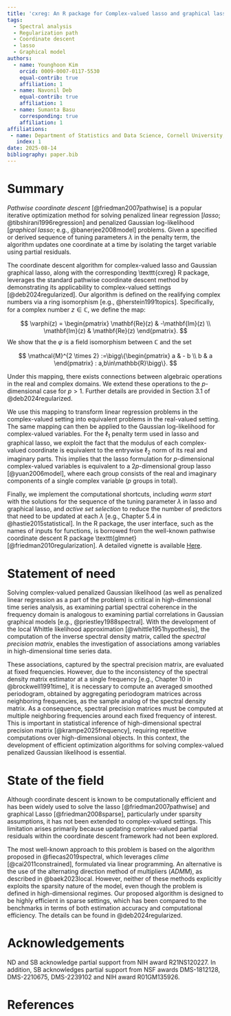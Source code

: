 ```yaml
---
title: 'cxreg: An R package for Complex-valued lasso and graphical lasso'
tags:
  - Spectral analysis
  - Regularization path
  - Coordinate descent 
  - lasso
  - Graphical model
authors:
  - name: Younghoon Kim
    orcid: 0009-0007-0117-5530
    equal-contrib: true
    affiliation: 1
  - name: Navonil Deb
    equal-contrib: true 
    affiliation: 1
  - name: Sumanta Basu
    corresponding: true 
    affiliation: 1
affiliations:
 - name: Department of Statistics and Data Science, Cornell University, United States
   index: 1
date: 2025-08-14
bibliography: paper.bib
---
```


# Summary

*Pathwise coordinate descent* [@friedman2007pathwise] is a popular iterative optimization method for solving penalized linear regression [*lasso*; @tibshirani1996regression] and penalized Gaussian log-likelihood [*graphical lasso*; e.g., @banerjee2008model] problems. Given a specified or derived sequence of tuning parameters $\lambda$ in the penalty term, the algorithm updates one coordinate at a time by isolating the target variable using partial residuals.

The coordinate descent algorithm for complex-valued lasso and Gaussian graphical lasso, along with the corresponding \texttt{cxreg} R package, leverages the standard pathwise coordinate descent method by demonstrating its applicability to complex-valued settings [@deb2024regularized]. Our algorithm is defined on the realifying complex numbers via a ring isomorphism [e.g., @herstein1991topics]. Specifically, for a complex number $z\in\mathbb{C}$, we define the map:

$$
\varphi(z) = \begin{pmatrix}
\mathbf{Re}(z) & -\mathbf{Im}(z) \\
\mathbf{Im}(z) & \mathbf{Re}(z)
\end{pmatrix}.
$$
We show that the $\varphi$ is a field isomorphism between $\mathbb{C}$ and the set

$$
\mathcal{M}^{2 \times 2} :=\bigg\{\begin{pmatrix} 
a & - b \\ b & a
\end{pmatrix} : a,b\in\mathbb{R}\bigg\}.
$$

Under this mapping, there exists connections between algebraic operations in the real and complex domains. We extend these operations to the $p$-dimensional case for $p>1$. Further details are provided in Section 3.1 of @deb2024regularized.

We use this mapping to transform linear regression problems in the complex-valued setting into equivalent problems in the real-valued setting. The same mapping can then be applied to the Gaussian log-likelihood for complex-valued variables. For the $\ell_1$  penalty term used in lasso and graphical lasso, we exploit the fact that the modulus of each complex-valued coordinate is equivalent to the entrywise $\ell_2$ norm of its real and imaginary parts. This implies that the lasso formulation for $p$-dimensional complex-valued variables is equivalent to a $2p$-dimensional group lasso [@yuan2006model], where each group consists of the real and imaginary components of a single complex variable ($p$ groups in total).


Finally, we implement the computational shortcuts, including *warm start* with the solutions for the sequence of the tuning parameter $\lambda$ in lasso and graphical lasso, and *active set selection* to reduce the number of predictors that need to be updated at each $\lambda$ [e.g., Chapter 5.4 in @hastie2015statistical]. In the R package, the user interface, such as the names of inputs for functions, is borrowed from the well-known pathwise coordinate descent R package \texttt{glmnet} [@friedman2010regularization]. A detailed vignette is available [Here](https://github.com/yk748/cxreg/blob/main/vignette/cxreg.pdf).


# Statement of need

Solving complex-valued penalized Gaussian likelihood (as well as penalized linear regression as a part of the problem) is critical in high-dimensional time series analysis, as examining partial spectral coherence in the frequency domain is analogous to examining partial correlations in Gaussian graphical models [e.g., @priestley1988spectral]. With the development of the local Whittle likelihood approximation [@whittle1951hypothesis], the computation of the inverse spectral density matrix, called the *spectral precision matrix*, enables the investigation of associations among variables in high-dimensional time series data.

These associations, captured by the spectral precision matrix, are evaluated at fixed frequencies. However, due to the inconsistency of the spectral density matrix estimator at a single frequency [e.g., Chapter 10 in @brockwell1991time], it is necessary to compute an averaged smoothed periodogram, obtained by aggregating periodogram matrices across neighboring frequencies, as the sample analog of the spectral density matrix. As a consequence, spectral precision matrices must be computed at multiple neighboring frequencies around each fixed frequency of interest. This is important in statistical inference of high-dimensional spectral precision matrix [@krampe2025frequency], requiring repetitive computations over high-dimensional objects. In this context, the development of efficient optimization algorithms for solving complex-valued penalized Gaussian likelihood is essential.


# State of the field

Although coordinate descent is known to be computationally efficient and has been widely used to solve the lasso [@friedman2007pathwise] and graphical Lasso [@friedman2008sparse], particularly under sparsity assumptions, it has not been extended to complex-valued settings. This limitation arises primarily because updating complex-valued partial residuals within the coordinate descent framework had not been explored.

The most well-known approach to this problem is based on the algorithm proposed in @fiecas2019spectral, which leverages *clime*  [@cai2011constrained], formulated via linear programming. An alternative is the use of the alternating direction method of multipliers (*ADMM*), as described in @baek2023local. However, neither of these methods explicitly exploits the sparsity nature of the model, even though the problem is defined in high-dimensional regimes. Our proposed algorithm is designed to be highly efficient in sparse settings, which has been compared to the benchmarks in terms of both estimation accuracy and computational efficiency. The details can be found in @deb2024regularized.


# Acknowledgements

ND and SB acknowledge partial support from NIH award R21NS120227. In addition, SB acknowledges partial support from NSF awards DMS-1812128, DMS-2210675, DMS-2239102 and NIH award R01GM135926.

# References

